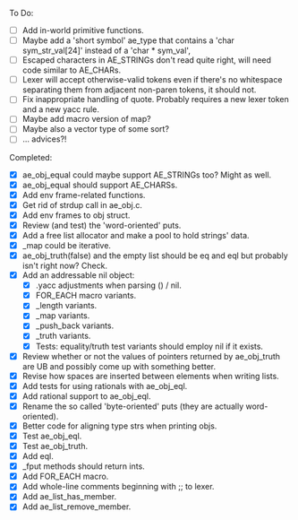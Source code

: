 To Do:
- [ ] Add in-world primitive functions.
- [ ] Maybe add a 'short symbol' ae_type that contains a 'char sym_str_val[24]' instead of a 'char * sym_val',
- [ ] Escaped characters in AE_STRINGs don't read quite right, will need code similar to AE_CHARs.
- [ ] Lexer will accept otherwise-valid tokens even if there's no whitespace separating them from adjacent non-paren tokens, it should not.
- [ ] Fix inappropriate handling of quote. Probably requires a new lexer token and a new yacc rule.
- [ ] Maybe add macro version of map?
- [ ] Maybe also a vector type of some sort?
- [ ] ... advices?!

Completed:
- [x] ae_obj_equal could maybe support AE_STRINGs too? Might as well.
- [x] ae_obj_equal should support AE_CHARSs.
- [x] Add env frame-related functions.
- [x] Get rid of strdup call in ae_obj.c.
- [x] Add env frames to obj struct.
- [x] Review (and test) the 'word-oriented' puts.
- [x] Add a free list allocator and make a pool to hold strings' data.
- [x] _map could be iterative.
- [x] ae_obj_truth(false) and the empty list should be eq and eql but probably isn't right now? Check.
- [X] Add an addressable nil object:
    - [x] .yacc adjustments when parsing () / nil.
    - [x] FOR_EACH macro variants.
    - [x] _length variants.
    - [x] _map variants.
    - [x] _push_back variants.
    - [x] _truth variants.
    - [x] Tests: equality/truth test variants should employ nil if it exists.
- [x] Review whether or not the values of pointers returned by ae_obj_truth are UB and possibly come up with something better.
- [x] Revise how spaces are inserted between elements when writing lists.
- [x] Add tests for using rationals with ae_obj_eql.
- [x] Add rational support to ae_obj_eql.
- [x] Rename the so called 'byte-oriented' puts (they are actually word-oriented).
- [x] Better code for aligning type strs when printing objs.
- [x] Test ae_obj_eql.
- [x] Test ae_obj_truth.
- [x] Add eql.
- [x] _fput methods should return ints.
- [x] Add FOR_EACH macro.
- [x] Add whole-line comments beginning with ;; to lexer.
- [x] Add ae_list_has_member.
- [x] Add ae_list_remove_member.
